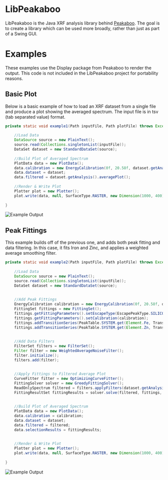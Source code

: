 # LibPeakaboo

LibPeakaboo is the Java XRF analysis library behind [Peakaboo](https://github.com/nsherry4/Peakaboo). The goal is to create a library which can be used more broadly, rather than just as part of a Swing GUI.

# Examples

These examples use the Display package from Peakaboo to render the output. This code is not included in the LibPeakaboo project for portability reasons.

## Basic Plot
Below is a basic example of how to load an XRF dataset from a single file and produce a plot showing the averaged spectrum. The input file is in tsv (tab separated value) format.

```java
private static void example1(Path inputFile, Path plotFile) throws Exception {
	
	//Load Data
	DataSource source = new PlainText();
	source.read(Collections.singletonList(inputFile));
	DataSet dataset = new StandardDataSet(source);
	
	//Build Plot of Averaged Spectrum
	PlotData data = new PlotData();
	data.calibration = new EnergyCalibration(0f, 20.58f, dataset.getAnalysis().channelsPerScan());
	data.dataset = dataset;
	data.filtered = dataset.getAnalysis().averagePlot();
	
	//Render & Write Plot
	Plotter plot = new Plotter();
	plot.write(data, null, SurfaceType.RASTER, new Dimension(1000, 400), plotFile);
	
}
```

![Example Output](https://github.com/nsherry4/LibPeakaboo/blob/master/docs/example1plot.png "Example Output")

## Peak Fittings

This example builds off of the previous one, and adds both peak fitting and data filtering. In this case, it fits Iron and Zinc, and applies a weighted average smoothing filter.

```java
private static void example2(Path inputFile, Path plotFile) throws Exception {
	
	//Load Data
	DataSource source = new PlainText();
	source.read(Collections.singletonList(inputFile));
	DataSet dataset = new StandardDataSet(source);
	
	
	//Add Peak Fittings
	EnergyCalibration calibration = new EnergyCalibration(0f, 20.58f, dataset.getAnalysis().channelsPerScan());
	FittingSet fittings = new FittingSet();
	fittings.getFittingParameters().setEscapeType(EscapePeakType.SILICON);
	fittings.getFittingParameters().setCalibration(calibration);
	fittings.addTransitionSeries(PeakTable.SYSTEM.get(Element.Fe, TransitionSeriesType.K));
	fittings.addTransitionSeries(PeakTable.SYSTEM.get(Element.Zn, TransitionSeriesType.K));
	
	
	//Add Data Filters
	FilterSet filters = new FilterSet();
	Filter filter = new WeightedAverageNoiseFilter();
	filter.initialize();
	filters.add(filter);
	
	
	//Apply Fittings to Filtered Average Plot
	CurveFitter fitter = new OptimizingCurveFitter();
	FittingSolver solver = new GreedyFittingSolver();
	ReadOnlySpectrum filtered = filters.applyFilters(dataset.getAnalysis().averagePlot());
	FittingResultSet fittingResults = solver.solve(filtered, fittings, fitter);
	
	
	//Build Plot of Averaged Spectrum
	PlotData data = new PlotData();
	data.calibration = calibration;
	data.dataset = dataset;
	data.filtered = filtered;
	data.selectionResults = fittingResults;
	
	
	//Render & Write Plot
	Plotter plot = new Plotter();
	plot.write(data, null, SurfaceType.RASTER, new Dimension(1000, 400), plotFile);
	
}
```

![Example Output](https://github.com/nsherry4/LibPeakaboo/blob/master/docs/example2plot.png "Example Output")
